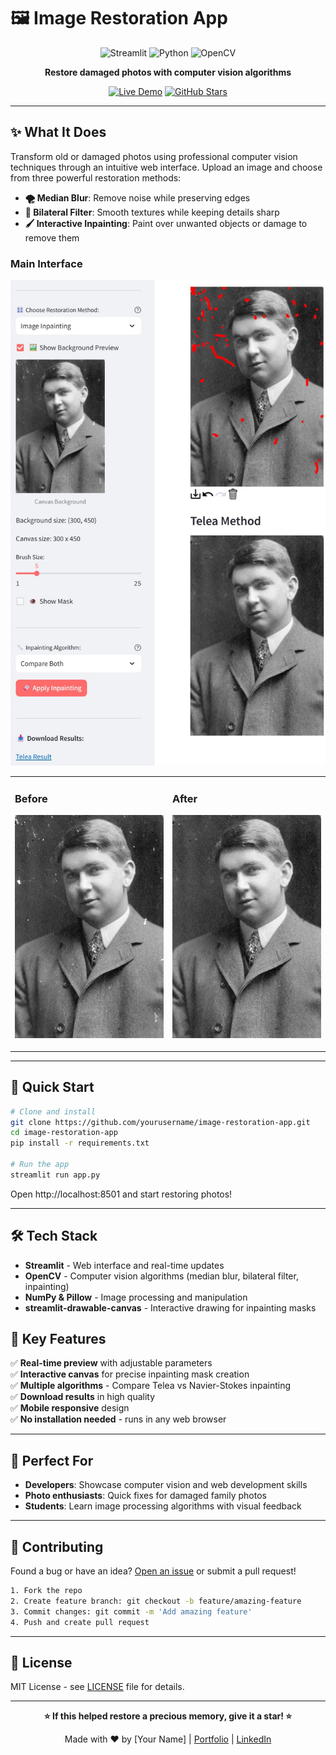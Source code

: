 # 🖼️ Image Restoration App

<div align="center">

![Streamlit](https://img.shields.io/badge/Built%20with-Streamlit-red?style=for-the-badge&logo=streamlit)
![Python](https://img.shields.io/badge/Python-3.7+-blue?style=for-the-badge&logo=python)
![OpenCV](https://img.shields.io/badge/Computer%20Vision-OpenCV-green?style=for-the-badge&logo=opencv)

**Restore damaged photos with computer vision algorithms**

[![Live Demo](https://img.shields.io/badge/🚀_Try_Live_Demo-success?style=for-the-badge)](https://your-app-url.streamlit.app)
[![GitHub Stars](https://img.shields.io/github/stars/yourusername/image-restoration-app?style=for-the-badge)](https://github.com/yourusername/image-restoration-app/stargazers)

</div>

---

## ✨ What It Does

Transform old or damaged photos using professional computer vision techniques through an intuitive web interface. Upload an image and choose from three powerful restoration methods:

- **🌪️ Median Blur**: Remove noise while preserving edges
- **🎯 Bilateral Filter**: Smooth textures while keeping details sharp  
- **🖌️ Interactive Inpainting**: Paint over unwanted objects or damage to remove them


### Main Interface
![Main Interface](assets/App_view.jpg)

<table>
<tr>
<td width="50%">


### Before
![Old Image](assets/old_image.jpg)
</td>

<td width = "50%">

### After
![Processed Image](assets/processed_photo.jpg)

</td>
</tr>
</table>

---

## 🚀 Quick Start

```bash
# Clone and install
git clone https://github.com/yourusername/image-restoration-app.git
cd image-restoration-app
pip install -r requirements.txt

# Run the app
streamlit run app.py
```

Open http://localhost:8501 and start restoring photos!

---

## 🛠️ Tech Stack

- **Streamlit** - Web interface and real-time updates
- **OpenCV** - Computer vision algorithms (median blur, bilateral filter, inpainting)
- **NumPy & Pillow** - Image processing and manipulation
- **streamlit-drawable-canvas** - Interactive drawing for inpainting masks

## 🎯 Key Features

✅ **Real-time preview** with adjustable parameters  
✅ **Interactive canvas** for precise inpainting mask creation  
✅ **Multiple algorithms** - Compare Telea vs Navier-Stokes inpainting  
✅ **Download results** in high quality  
✅ **Mobile responsive** design  
✅ **No installation needed** - runs in any web browser  

---

## 📸 Perfect For

- **Developers**: Showcase computer vision and web development skills
- **Photo enthusiasts**: Quick fixes for damaged family photos
- **Students**: Learn image processing algorithms with visual feedback

---

## 🤝 Contributing

Found a bug or have an idea? [Open an issue](https://github.com/yourusername/image-restoration-app/issues) or submit a pull request!

```bash
1. Fork the repo
2. Create feature branch: git checkout -b feature/amazing-feature
3. Commit changes: git commit -m 'Add amazing feature'
4. Push and create pull request
```

---

## 📄 License

MIT License - see [LICENSE](LICENSE) file for details.

---

<div align="center">

**⭐ If this helped restore a precious memory, give it a star! ⭐**

Made with ❤️ by [Your Name] | [Portfolio](https://yourwebsite.com) | [LinkedIn](https://linkedin.com/in/yourprofile)

</div>

